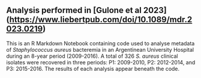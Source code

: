 ## Analysis performed in [Gulone et al 2023] (https://www.liebertpub.com/doi/10.1089/mdr.2023.0219) 

This is an R Markdown Notebook containing code used to analyse metadata of *Staphylococcus aureus* bacteremia in an Argentinean University Hospital during an 8-year period (2009-2016). A total of 326 *S. aureus* clinical isolates were recovered in three periods: P1: 2009-2010, P2: 2012-2014, and P3: 2015-2016. The results of each analysis appear beneath the code.